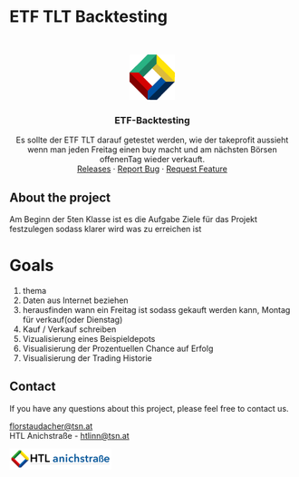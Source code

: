 # ETF TLT Backtesting

<br/>
<p align="center">
  <a href="https://htl-anichstrasse.tirol">
    <img src=".github/htl.gif" alt="Logo" width="80" height="80">
  </a>

  <h3 align="center">ETF-Backtesting</h3>

  <p align="center">
    Es sollte der ETF TLT darauf getestet werden, wie der takeprofit aussieht wenn man jeden Freitag einen buy macht und am nächsten Börsen offenenTag wieder verkauft.
    <br/>
    <a href="https://github.com/htl-anichstrasse/template/releases">Releases</a>
    ·
    <a href="https://github.com/htl-anichstrasse/template/issues">Report Bug</a>
    ·
    <a href="https://github.com/htl-anichstrasse/template/issues">Request Feature</a>
  </p>
</p>

## About the project
<p> Am Beginn der 5ten Klasse ist es die Aufgabe Ziele für das Projekt festzulegen sodass klarer wird was zu erreichen ist</p>
<h1> Goals </h1>
<ol>
  <li>thema</li>
  <li>Daten aus Internet beziehen</li>
  <li>herausfinden wann ein Freitag ist sodass gekauft werden kann, Montag für verkauf(oder Dienstag)</li>
  <li>Kauf / Verkauf schreiben </li>
  <li>Vizualisierung eines Beispieldepots</li>
  <li>Visualisierung der Prozentuellen Chance auf Erfolg</li>
  <li>Visualisierung der Trading Historie</li>
</ol>


## Contact

If you have any questions about this project, please feel free to contact us.

florstaudacher@tsn.at<br>
HTL Anichstraße - htlinn@tsn.at

<a href="https://htl-anichstrasse.tirol" target="_blank"><img src=".github/logo_background.png" width="180px"></a>
